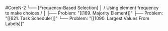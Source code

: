 #CoreN-2
└── [Frequency-Based Selection]
    │   / Using element frequency to make choices /
    │
    ├── Problem: "[[169. Majority Element]]"
    ├── Problem: "[[621. Task Scheduler]]"
    └── Problem: "[[1090. Largest Values From Labels]]"